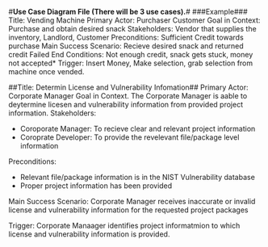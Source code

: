 #**Use Case Diagram File (There will be 3 use cases).**#
###Example###
Title: Vending Machine
Primary Actor: Purchaser Customer
Goal in Context: Purchase and obtain desired snack
Stakeholders: Vendor that supplies the inventory, Landlord, Customer
Preconditions: Sufficient Credit towards purchase
Main Success Scenario: Recieve desired snack and returned credit
Failed End Conditions: Not enough credit, snack gets stuck, money not accepted*
Trigger: Insert Money, Make selection, grab selection from machine once vended.



##Title: Determin License and Vulnerability Infomation##
Primary Actor: Corporate Manager
Goal in Context. The Corporate Manager is aable to deytermine licesen and vulnerability information from provided project information.
Stakeholders:
  - Coroporate Manager: To recieve clear and relevant project information
  - Coroprate Developer: To provide the revelevant file/package level information

Preconditions:
  - Relevant file/package information is in the NIST Vulnerability database
  - Proper project information has been provided
  
Main Success Scenario: Corporate Manager receives inaccurate or invalid license and vulnerability information for the requested project packages

Trigger: Corporate Manaager identifies project informatmion to which license and vulnerability information is provided.
